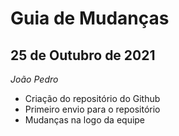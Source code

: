 # Guia de Mudanças

## 25 de Outubro de 2021

_João Pedro_

- Criação do repositório do Github
- Primeiro envio para o repositório
- Mudanças na logo da equipe 
